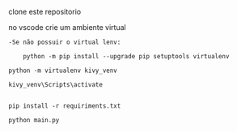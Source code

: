clone este repositorio

no vscode crie um ambiente virtual

    -Se não possuir o virtual lenv:
 
        python -m pip install --upgrade pip setuptools virtualenv
     
    python -m virtualenv kivy_venv
 
    kivy_venv\Scripts\activate


    pip install -r requiriments.txt
  
    python main.py
